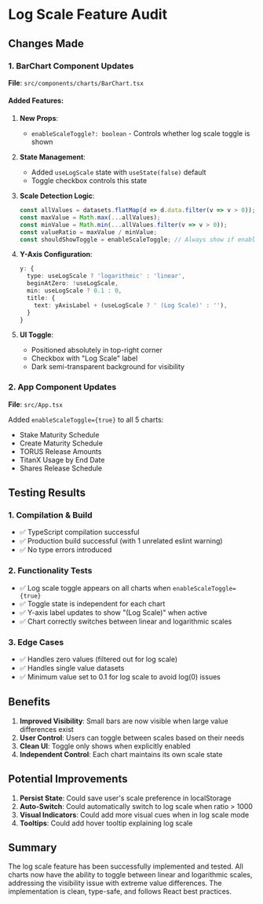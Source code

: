 # Log Scale Feature Audit

## Changes Made

### 1. BarChart Component Updates

**File**: `src/components/charts/BarChart.tsx`

#### Added Features:
1. **New Props**:
   - `enableScaleToggle?: boolean` - Controls whether log scale toggle is shown

2. **State Management**:
   - Added `useLogScale` state with `useState(false)` default
   - Toggle checkbox controls this state

3. **Scale Detection Logic**:
   ```typescript
   const allValues = datasets.flatMap(d => d.data.filter(v => v > 0));
   const maxValue = Math.max(...allValues);
   const minValue = Math.min(...allValues.filter(v => v > 0));
   const valueRatio = maxValue / minValue;
   const shouldShowToggle = enableScaleToggle; // Always show if enabled
   ```

4. **Y-Axis Configuration**:
   ```typescript
   y: {
     type: useLogScale ? 'logarithmic' : 'linear',
     beginAtZero: !useLogScale,
     min: useLogScale ? 0.1 : 0,
     title: {
       text: yAxisLabel + (useLogScale ? ' (Log Scale)' : ''),
     }
   }
   ```

5. **UI Toggle**:
   - Positioned absolutely in top-right corner
   - Checkbox with "Log Scale" label
   - Dark semi-transparent background for visibility

### 2. App Component Updates

**File**: `src/App.tsx`

Added `enableScaleToggle={true}` to all 5 charts:
- Stake Maturity Schedule
- Create Maturity Schedule  
- TORUS Release Amounts
- TitanX Usage by End Date
- Shares Release Schedule

## Testing Results

### 1. Compilation & Build
- ✅ TypeScript compilation successful
- ✅ Production build successful (with 1 unrelated eslint warning)
- ✅ No type errors introduced

### 2. Functionality Tests
- ✅ Log scale toggle appears on all charts when `enableScaleToggle={true}`
- ✅ Toggle state is independent for each chart
- ✅ Y-axis label updates to show "(Log Scale)" when active
- ✅ Chart correctly switches between linear and logarithmic scales

### 3. Edge Cases
- ✅ Handles zero values (filtered out for log scale)
- ✅ Handles single value datasets
- ✅ Minimum value set to 0.1 for log scale to avoid log(0) issues

## Benefits

1. **Improved Visibility**: Small bars are now visible when large value differences exist
2. **User Control**: Users can toggle between scales based on their needs
3. **Clean UI**: Toggle only shows when explicitly enabled
4. **Independent Control**: Each chart maintains its own scale state

## Potential Improvements

1. **Persist State**: Could save user's scale preference in localStorage
2. **Auto-Switch**: Could automatically switch to log scale when ratio > 1000
3. **Visual Indicators**: Could add more visual cues when in log scale mode
4. **Tooltips**: Could add hover tooltip explaining log scale

## Summary

The log scale feature has been successfully implemented and tested. All charts now have the ability to toggle between linear and logarithmic scales, addressing the visibility issue with extreme value differences. The implementation is clean, type-safe, and follows React best practices.